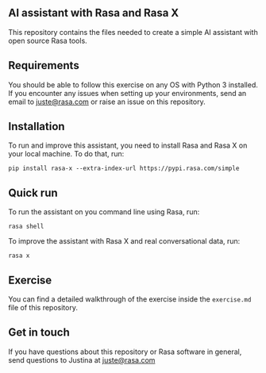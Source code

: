 ## AI assistant with Rasa and Rasa X

This repository contains the files needed to create a simple AI assistant with open source Rasa tools.

## Requirements

You should be able to follow this exercise on any OS with Python 3 installed. If you encounter any
issues when setting up your environments, send an email to juste@rasa.com or raise an issue on this
repository.

## Installation

To run and improve this assistant, you need to install Rasa and Rasa X on your local machine.
To do that, run:  

`pip install rasa-x --extra-index-url https://pypi.rasa.com/simple`

## Quick run
To run the assistant on you command line using Rasa, run:

`rasa shell`

To improve the assistant with Rasa X and real conversational data, run:

`rasa x`

## Exercise
You can find a detailed walkthrough of the exercise inside the `exercise.md` file of this repository.


## Get in touch
If you have questions about this repository or Rasa software in general, send questions to Justina at juste@rasa.com

